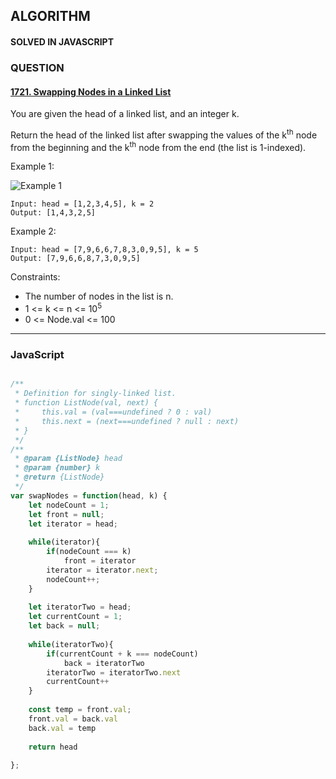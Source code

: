 ## ALGORITHM

#### SOLVED IN JAVASCRIPT
### QUESTION

#### [1721. Swapping Nodes in a Linked List](https://leetcode.com/problems/swapping-nodes-in-a-linked-list/)

You are given the head of a linked list, and an integer k.

Return the head of the linked list after swapping the values of the k<sup>th</sup> node from the beginning and the k<sup>th</sup> node from the end (the list is 1-indexed).

Example 1:

![Example 1](https://assets.leetcode.com/uploads/2020/09/21/linked1.jpg)

```
Input: head = [1,2,3,4,5], k = 2
Output: [1,4,3,2,5]
```

Example 2:

```
Input: head = [7,9,6,6,7,8,3,0,9,5], k = 5
Output: [7,9,6,6,8,7,3,0,9,5]
```

Constraints:

* The number of nodes in the list is n.
* 1 <= k <= n <= 10<sup>5</sup>
* 0 <= Node.val <= 100

-----

### JavaScript

```js

/**
 * Definition for singly-linked list.
 * function ListNode(val, next) {
 *     this.val = (val===undefined ? 0 : val)
 *     this.next = (next===undefined ? null : next)
 * }
 */
/**
 * @param {ListNode} head
 * @param {number} k
 * @return {ListNode}
 */
var swapNodes = function(head, k) {
    let nodeCount = 1;
    let front = null;
    let iterator = head;
    
    while(iterator){
        if(nodeCount === k)
            front = iterator
        iterator = iterator.next;
        nodeCount++;
    }
    
    let iteratorTwo = head;
    let currentCount = 1;
    let back = null;
    
    while(iteratorTwo){
        if(currentCount + k === nodeCount)
            back = iteratorTwo
        iteratorTwo = iteratorTwo.next
        currentCount++
    }
    
    const temp = front.val;
    front.val = back.val
    back.val = temp
    
    return head
    
};

```

